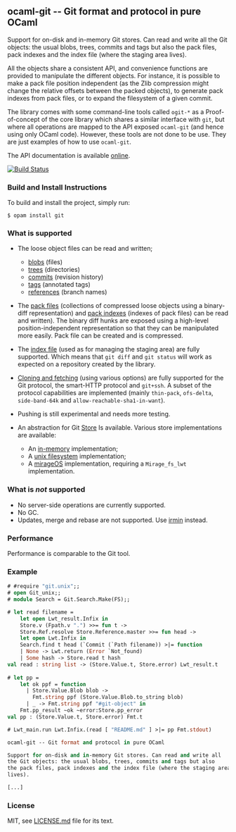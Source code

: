 ## ocaml-git -- Git format and protocol in pure OCaml

Support for on-disk and in-memory Git stores. Can read and write all
the Git objects: the usual blobs, trees, commits and tags but also
the pack files, pack indexes and the index file (where the staging area
lives).

All the objects share a consistent API, and convenience functions are
provided to manipulate the different objects. For instance, it is
possible to make a pack file position independent (as the Zlib
compression might change the relative offsets between the packed
objects), to generate pack indexes from pack files, or to expand
the filesystem of a given commit.

The library comes with some command-line tools called `ogit-*` as a Proof-of-concept
of the core library which shares a similar interface with `git`, but where all
operations are mapped to the API exposed `ocaml-git` (and hence using only OCaml
code). However, these tools are not done to be use. They are just examples of how to use `ocaml-git`.

The API documentation is available
[online](http://mirage.github.io/ocaml-git/).

[![Build Status](https://travis-ci.org/mirage/ocaml-git.svg?branch=master)](https://travis-ci.org/mirage/ocaml-git)

### Build and Install Instructions

To build and install the project, simply run:
```
$ opam install git
```

### What is supported

* The loose object files can be read and written;
  - [blobs](http://mirage.github.io/ocaml-git/git/Git/Blob/index.html) (files)
  - [trees](http://mirage.github.io/ocaml-git/git/Git/Tree/index.html) (directories)
  - [commits](http://mirage.github.io/ocaml-git/git/Git/Commit/index.html) (revision history)
  - [tags](http://mirage.github.io/ocaml-git/git/Git/Tag/index.html) (annotated tags)
  - [references](http://mirage.github.io/ocaml-git/git/Git/Reference/index.html) (branch names)

* The [pack files](http://mirage.github.io/ocaml-git/git/Git/Pack/index.html)
  (collections of compressed loose objects using a binary-diff representation)
  and [pack indexes](http://mirage.github.io/ocaml-git/git/Git/Pack_index/index.html)
  (indexes of pack files) can be read and
  written). The binary diff hunks are exposed using a high-level
  position-independent representation so that they can be manipulated
  more easily. Pack file can be created and is compressed.

* The [index file](http://mirage.github.io/ocaml-git/git/Git/Index/index.html)
  (used as for managing the staging area)
  are fully supported. Which means that `git diff` and `git status`
  will work as expected on a repository created by the library.

* [Cloning and fetching](http://mirage.github.io/ocaml-git/git/Git/Sync/index.html)
  (using various options) are fully supported for
  the Git protocol, the smart-HTTP protocol and `git+ssh`. A subset
  of the protocol capabilities are implemented (mainly `thin-pack`,
  `ofs-delta`, `side-band-64k` and `allow-reachable-sha1-in-want`).

* Pushing is still experimental and needs more testing.

* An abstraction for Git [Store](http://mirage.github.io/ocaml-git/git/Git/module-type-S/index.html)
  Is available. Various store implementations are available:
  - An [in-memory](http://mirage.github.io/ocaml-git/git/Git/Mem/Store/index.html) implementation;
  - A [unix filesystem](http://mirage.github.io/ocaml-git/git-unix/Git_unix/Store/index.html)
    implementation;
  - A [mirageOS](http://mirage.github.io/ocaml-git/git-mirage/Git_mirage/Store/index.html) implementation,
    requiring a `Mirage_fs_lwt` implementation.

### What is *not* supported

* No server-side operations are currently supported.
* No GC.
* Updates, merge and rebase are not supported. Use
  [irmin](https://github.com/mirage/irmin) instead.

### Performance

Performance is comparable to the Git tool.

### Example

```ocaml
# #require "git.unix";;
# open Git_unix;;
# module Search = Git.Search.Make(FS);;

# let read filename =
    let open Lwt_result.Infix in
    Store.v (Fpath.v ".") >>= fun t ->
    Store.Ref.resolve Store.Reference.master >>= fun head ->
    let open Lwt.Infix in
    Search.find t head (`Commit (`Path filename)) >|= function
    | None -> Lwt.return (Error `Not_found)
    | Some hash -> Store.read t hash
val read : string list -> (Store.Value.t, Store.error) Lwt_result.t
    
# let pp =
    let ok ppf = function
      | Store.Value.Blob blob ->
        Fmt.string ppf (Store.Value.Blob.to_string blob)
      | _ -> Fmt.string ppf "#git-object" in
    Fmt.pp_result ~ok ~error:Store.pp_error
val pp : (Store.Value.t, Store.error) Fmt.t

# Lwt_main.run Lwt.Infix.(read [ "README.md" ] >|= pp Fmt.stdout)

ocaml-git -- Git format and protocol in pure OCaml

Support for on-disk and in-memory Git stores. Can read and write all
the Git objects: the usual blobs, trees, commits and tags but also
the pack files, pack indexes and the index file (where the staging area
lives).

[...]
```

### License

MIT, see [LICENSE.md] file for its text.

[LICENSE.md]: ./LICENSE.md

